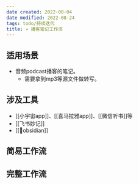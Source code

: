 ```yaml
---
date created: 2022-08-04
date modified: 2022-08-24
tags: todo/持续迭代
title: » 播客笔记工作流
---
```


## 适用场景

- 音频podcast播客的笔记。
	- 需要拿到mp3等源文件做转写。

## 涉及工具

- [[小宇宙app]]、[[喜马拉雅app]]、[[微信听书]]等
- [[飞书妙记]]
- [[🤖obsidian]]

## 简易工作流

## 完整工作流
